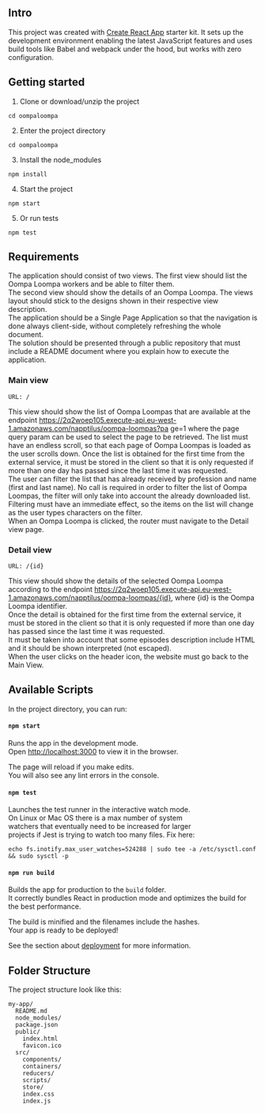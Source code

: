 ## Intro

This project was created with [Create React App](https://github.com/facebookincubator/create-react-app) starter kit. It sets up the development environment enabling the latest JavaScript features and uses build tools like Babel and webpack under the hood, but works with zero configuration.


## Getting started

1. Clone or download/unzip the project
```
cd oompaloompa
```

2. Enter the project directory
```
cd oompaloompa
```

3. Install the node_modules
```
npm install
```

4. Start the project
```
npm start
```

5. Or run tests
```
npm test
```

## Requirements

The application should consist of two views. The first view should list the Oompa Loompa workers and be able to filter them.<br>
The second view should show the details of an Oompa Loompa. The views layout should stick to the designs shown in their respective view description.<br>
The application should be a Single Page Application so that the navigation is done always client-side, without completely refreshing the whole document.<br>
The solution should be presented through a public repository that must include a README document where you explain how to execute the application.<br>

### Main view

```URL: /```

This view should show the list of Oompa Loompas that are available at the endpoint https://2q2woep105.execute-api.eu-west-1.amazonaws.com/napptilus/oompa-loompas?pa
ge=1 where the page query param can be used to select the page to be retrieved. The list must have an endless scroll, so that each page of Oompa Loompas is loaded as the user scrolls down.
Once the list is obtained for the first time from the external service, it must be stored in the client so that it is only requested if more than one day has passed since the last time it was requested.<br>
The user can filter the list that has already received by profession and name (first and last name). No call is required in order to filter the list of Oompa Loompas, the filter will only
take into account the already downloaded list. Filtering must have an immediate effect, so the items on the list will change as the user types characters on the filter.<br>
When an Oompa Loompa is clicked, the router must navigate to the Detail view page.<br>

### Detail view

```URL: /{id}```

This view should show the details of the selected Oompa Loompa according to the endpoint https://2q2woep105.execute-api.eu-west-1.amazonaws.com/napptilus/oompa-loompas/{id}, where {id} is the Oompa Loompa identifier.<br>
Once the detail is obtained for the first time from the external service, it must be stored in the client so that it is only requested if more than one day has passed since the last time it
was requested.<br>
It must be taken into account that some episodes description include HTML and it should be shown interpreted (not escaped).<br>
When the user clicks on the header icon, the website must go back to the Main View.<br>


## Available Scripts

In the project directory, you can run:

#### `npm start`

Runs the app in the development mode.<br>
Open [http://localhost:3000](http://localhost:3000) to view it in the browser.

The page will reload if you make edits.<br>
You will also see any lint errors in the console.


#### `npm test`

Launches the test runner in the interactive watch mode.<br>
On Linux or Mac OS there is a max number of system<br>
watchers that eventually need to be increased for larger<br>
projects if Jest is trying to watch too many files. Fix here:
````
echo fs.inotify.max_user_watches=524288 | sudo tee -a /etc/sysctl.conf && sudo sysctl -p
```` 


#### `npm run build`

Builds the app for production to the `build` folder.<br>
It correctly bundles React in production mode and optimizes the build for the best performance.

The build is minified and the filenames include the hashes.<br>
Your app is ready to be deployed!

See the section about [deployment](#deployment) for more information.


## Folder Structure

The project structure look like this:

```
my-app/
  README.md
  node_modules/
  package.json
  public/
    index.html
    favicon.ico
  src/
    components/
    containers/
    reducers/
    scripts/
    store/ 
    index.css
    index.js
```
